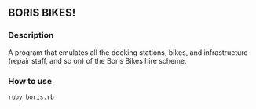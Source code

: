 ## BORIS BIKES!

### Description
A program that emulates all the docking stations, bikes, and infrastructure (repair staff, and so on) of the Boris Bikes hire scheme.

### How to use

```ruby boris.rb```
